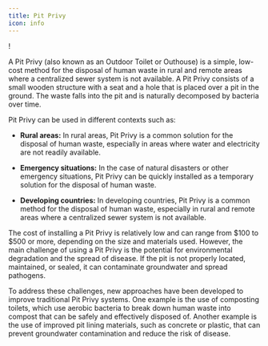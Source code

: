 ```yaml
---
title: Pit Privy
icon: info
---
```


!

A Pit Privy (also known as an Outdoor Toilet or Outhouse) is a simple, low-cost method for the disposal of human waste in rural and remote areas where a centralized sewer system is not available. A Pit Privy consists of a small wooden structure with a seat and a hole that is placed over a pit in the ground. The waste falls into the pit and is naturally decomposed by bacteria over time.

Pit Privy can be used in different contexts such as:

- <b>Rural areas:</b> In rural areas, Pit Privy is a common solution for the disposal of human waste, especially in areas where water and electricity are not readily available.

- <b>Emergency situations:</b> In the case of natural disasters or other emergency situations, Pit Privy can be quickly installed as a temporary solution for the disposal of human waste.

- <b>Developing countries:</b> In developing countries, Pit Privy is a common method for the disposal of human waste, especially in rural and remote areas where a centralized sewer system is not available.

The cost of installing a Pit Privy is relatively low and can range from $100 to $500 or more, depending on the size and materials used. However, the main challenge of using a Pit Privy is the potential for environmental degradation and the spread of disease. If the pit is not properly located, maintained, or sealed, it can contaminate groundwater and spread pathogens.

To address these challenges, new approaches have been developed to improve traditional Pit Privy systems. One example is the use of composting toilets, which use aerobic bacteria to break down human waste into compost that can be safely and effectively disposed of. Another example is the use of improved pit lining materials, such as concrete or plastic, that can prevent groundwater contamination and reduce the risk of disease.